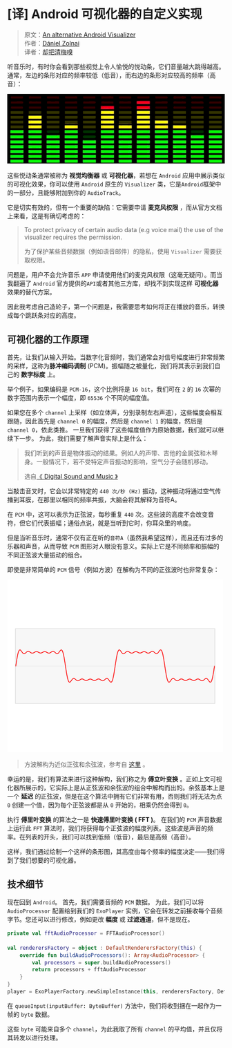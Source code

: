# [译] Android 可视化器的自定义实现

> 原文：[An alternative Android Visualizer](https://www.egeniq.com/blog/alternative-android-visualizer)  
> 作者：[Dániel Zolnai](https://www.egeniq.com/blog/alternative-android-visualizer)  
> 译者：[却把清梅嗅](https://github.com/qingmei2)  

听音乐时，有时你会看到那些视觉上令人愉悦的悦动条，它们音量越大跳得越高。通常，左边的条形对应的频率较低（低音），而右边的条形对应较高的频率（高音）：

![](image1.gif)

这些悦动条通常被称为 **视觉均衡器** 或 **可视化器**，若想在 `Android` 应用中展示类似的可视化效果，你可以使用 `Android` 原生的 `Visualizer` 类，它是`Android`框架中的一部分，且能够附加到你的 `AudioTrack`。

它是切实有效的，但有一个重要的缺陷：它需要申请 **麦克风权限** ，而从官方文档上来看，这是有确切考虑的：

> To protect privacy of certain audio data (e.g voice mail) the use of the visualizer requires the permission.
>
>为了保护某些音频数据（例如语音邮件）的隐私，使用 `Visualizer` 需要获取权限。

问题是，用户不会允许音乐 `APP` 申请使用他们的麦克风权限（这毫无疑问）。而当我翻遍了 `Android` 官方提供的`API`或者其他三方库，却找不到实现这样 **可视化器** 效果的替代方案。

因此我考虑自己造轮子，第一个问题是，我需要思考如何将正在播放的音乐，转换成每个跳跃条对应的高度。

## 可视化器的工作原理

首先，让我们从输入开始。当数字化音频时，我们通常会对信号幅度进行非常频繁的采样，这称为**脉冲编码调制** (PCM)。振幅随之被量化，我们将其表示到我们自己的 **数字标度** 上。

举个例子，如果编码是 `PCM-16`，这个比例将是 `16 bit`，我们可在 `2` 的 `16` 次幂的数字范围内表示一个幅度，即 `65536` 个不同的幅度值。

如果您在多个 `channel` 上采样（如立体声，分别录制左右声道），这些幅度会相互跟随，因此首先是 `channel 0` 的幅度，然后是 `channel 1` 的幅度，然后是 `channel 0`，依此类推。 一旦我们获得了这些幅度值作为原始数据，我们就可以继续下一步。 为此，我们需要了解声音实际上是什么：

> 我们听到的声音是物体振动的结果。例如人的声带、吉他的金属弦和木琴身。一般情况下，若不受特定声音振动的影响，空气分子会随机移动。  
>  
> 选自[《 Digital Sound and Music 》](http://digitalsoundandmusic.com/2-1-1-sound-waves-sine-waves-and-harmonic-motion/)

当敲击音叉时，它会以非常特定的 `440 次/秒 (Hz)` 振动，这种振动将通过空气传播到耳膜，在那里以相同的频率共振，大脑会将其解释为音符A。

在 `PCM` 中，这可以表示为正弦波，每秒重复 `440` 次。这些波的高度不会改变音符，但它们代表振幅；通俗点说，就是当听到它时，你耳朵里的响度。

但是当听音乐时，通常不仅有正在听的`音符A`（虽然我希望这样），而且还有过多的乐器和声音，从而导致 `PCM` 图形对人眼没有意义。实际上它是不同频率和振幅的不同正弦波大量振动的组合。

即使是非常简单的 `PCM` 信号（例如方波）在解构为不同的正弦波时也非常复杂：

![](image2.gif)

> 方波解构为近似正弦和余弦波，参考自 [这里](https://visualizingmath.tumblr.com/post/63962473846/1ucasvb-the-fourier-transform-takes-an-input) 。

幸运的是，我们有算法来进行这种解构，我们称之为 **傅立叶变换** 。正如上文可视化器所展示的，它实际上是从正弦波和余弦波的组合中解构而出的。余弦基本上是一个 **延迟** 的正弦波，但是在这个算法中拥有它们非常有用，否则我们将无法为点 `0` 创建一个值，因为每个正弦波都是从 `0` 开始的，相乘仍然会得到 `0`。

执行 **傅里叶变换** 的算法之一是 **快速傅里叶变换 ( FFT )**。 在我们的 `PCM` 声音数据上运行此 `FFT` 算法时，我们将获得每个正弦波的幅度列表。这些波是声音的频率。在列表的开头，我们可以找到低频（低音），最后是高频（高音）。

这样，我们通过绘制一个这样的条形图，其高度由每个频率的幅度决定——我们得到了我们想要的可视化器。

## 技术细节

现在回到 `Android`。 首先，我们需要音频的 `PCM` 数据。 为此，我们可以将 `AudioProcessor` 配置给到我们的 `ExoPlayer` 实例，它会在转发之前接收每个音频字节。您还可以进行修改，例如更改 **幅度** 或 **过滤通道**，但不是现在。

```Kotlin
private val fftAudioProcessor = FFTAudioProcessor()

val renderersFactory = object : DefaultRenderersFactory(this) {
    override fun buildAudioProcessors(): Array<AudioProcessor> {
        val processors = super.buildAudioProcessors()
        return processors + fftAudioProcessor
    }
}
player = ExoPlayerFactory.newSimpleInstance(this, renderersFactory, DefaultTrackSelector())
```

在 `queueInput(inputBuffer: ByteBuffer)` 方法中，我们将收到捆在一起作为一帧的 `byte` 数据。

这些 `byte` 可能来自多个 `channel`，为此我取了所有 `channel` 的平均值，并且仅将其转发以进行处理。
